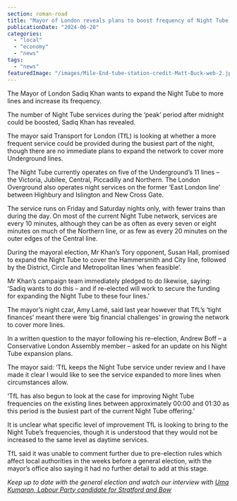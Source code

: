 ```yaml
---
section: roman-road
title: "Mayor of London reveals plans to boost frequency of Night Tube at peak times"
publicationDate: "2024-06-20"
categories: 
  - "local"
  - "economy"
  - "news"
tags: 
  - "news"
featuredImage: "/images/Mile-End-tube-station-credit-Matt-Buck-web-2.jpg"
---
```


The Mayor of London Sadiq Khan wants to expand the Night Tube to more lines and increase its frequency. 

The number of Night Tube services during the ‘peak’ period after midnight could be boosted, Sadiq Khan has revealed.

The mayor said Transport for London (TfL) is looking at whether a more frequent service could be provided during the busiest part of the night, though there are no immediate plans to expand the network to cover more Underground lines.

The Night Tube currently operates on five of the Underground’s 11 lines – the Victoria, Jubilee, Central, Piccadilly and Northern. The London Overground also operates night services on the former ‘East London line’ between Highbury and Islington and New Cross Gate.

The service runs on Friday and Saturday nights only, with fewer trains than during the day. On most of the current Night Tube network, services are every 10 minutes, although they can be as often as every seven or eight minutes on much of the Northern line, or as few as every 20 minutes on the outer edges of the Central line.

During the mayoral election, Mr Khan’s Tory opponent, Susan Hall, promised to expand the Night Tube to cover the Hammersmith and City line, followed by the District, Circle and Metropolitan lines ‘when feasible’.

Mr Khan’s campaign team immediately pledged to do likewise, saying: ‘Sadiq wants to do this – and if re-elected will work to secure the funding for expanding the Night Tube to these four lines.’

The mayor’s night czar, Amy Lamé, said last year however that TfL’s ‘tight finances’ meant there were ‘big financial challenges’ in growing the network to cover more lines.

In a written question to the mayor following his re-election, Andrew Boff – a Conservative London Assembly member – asked for an update on his Night Tube expansion plans.

The mayor said: ‘TfL keeps the Night Tube service under review and I have made it clear I would like to see the service expanded to more lines when circumstances allow.

‘TfL has also begun to look at the case for improving Night Tube frequencies on the existing lines between approximately 00:00 and 01:30 as this period is the busiest part of the current Night Tube offering.’

It is unclear what specific level of improvement TfL is looking to bring to the Night Tube’s frequencies, though it is understood that they would not be increased to the same level as daytime services.

TfL said it was unable to comment further due to pre-election rules which affect local authorities in the weeks before a general election, with the mayor’s office also saying it had no further detail to add at this stage.

  
_Keep up to date with the general election and watch our interview with_ [_Uma Kumaran, Labour Party candidate for Stratford and Bow_](https://romanroadlondon.com/uma-kumaran-labour-party-candidate-stratford-bow-interview/)


